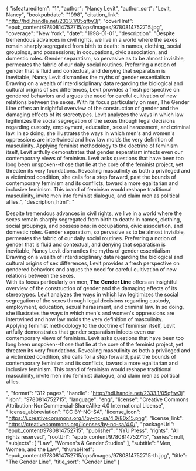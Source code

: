 {
  "isfeatureditem": "1",
  "author": "Nancy Levit",
  "author_sort": "Levit, Nancy",
  "bookpubdate": "1998",
  "citation_link": "http://hdl.handle.net/2333.1/05qftw3j",
  "coverHref": "epub_content/9780814752715/ops/images/9780814752715.jpg",
  "coverage": "New York",
  "date": "1998-01-01",
  "description": "Despite tremendous advances in civil rights, we live in a world where the sexes remain sharply segregated from birth to death: in names, clothing, social groupings, and possessions; in occupations, civic association, and domestic roles. Gender separatism, so pervasive as to be almost invisible, permeates the fabric of our daily social routines. Preferring a notion of gender that is fluid and contextual, and denying that separatism is inevitable, Nancy Levit dismantles the myths of gender essentialism Drawing on a wealth of interdisciplinary data regarding the biological and cultural origins of sex differences, Levit provides a fresh perspective on gendered behaviors and argues the need for careful cultivation of new relations between the sexes. With its focus particularly on men, The Gender Line offers an insightful overview of the construction of gender and the damaging effects of its stereotypes. Levit analyzes the ways in which law legitimizes the social segregation of the sexes through legal decisions regarding custody, employment, education, sexual harassment, and criminal law. In so doing, she illustrates the ways in which men's and women's oppressions are intertwined and how law molds the very definition of masculinity. Applying feminist methodology to the doctrine of feminism itself, Levit artfully demonstrates that gender separatism infects even our contemporary views of feminism. Levit asks questions that have been too long been unspoken--those that lie at the core of the feminist project, yet threaten its very foundations. Revealing masculinity as both a privileged and a victimized condition, she calls for a step forward, past the bounds of contemporary feminism and its conflicts, toward a more egalitarian and inclusive feminism. This brand of feminism would reshape traditional masculinity, invite men into feminist dialogue, and claim men as political allies.",
  "description_html": "<p>Despite tremendous advances in civil rights, we live in a world where the sexes remain sharply segregated from birth to death: in names, clothing, social groupings, and possessions; in occupations, civic association, and domestic roles. Gender separatism, so pervasive as to be almost invisible, permeates the fabric of our daily social routines. Preferring a notion of gender that is fluid and contextual, and denying that separatism is inevitable, Nancy Levit dismantles the myths of gender essentialism Drawing on a wealth of interdisciplinary data regarding the biological and cultural origins of sex differences, Levit provides a fresh perspective on gendered behaviors and argues the need for careful cultivation of new relations between the sexes.<br> With its focus particularly on men, <b>The Gender Line</b> offers an insightful overview of the construction of gender and the damaging effects of its stereotypes. Levit analyzes the ways in which law legitimizes the social segregation of the sexes through legal decisions regarding custody, employment, education, sexual harassment, and criminal law. In so doing, she illustrates the ways in which men's and women's oppressions are intertwined and how law molds the very definition of masculinity.<br> Applying feminist methodology to the doctrine of feminism itself, Levit artfully demonstrates that gender separatism infects even our contemporary views of feminism. Levit asks questions that have been too long been unspoken--those that lie at the core of the feminist project, yet threaten its very foundations. Revealing masculinity as both a privileged and a victimized condition, she calls for a step forward, past the bounds of contemporary feminism and its conflicts, toward a more egalitarian and inclusive feminism. This brand of feminism would reshape traditional masculinity, invite men into feminist dialogue, and claim men as political allies.</p>",
  "format": "312 pages",
  "handle": "http://hdl.handle.net/2333.1/05qftw3j",
  "isbn": "9780814752715",
  "language": "eng",
  "license": "Creative Commons Attribution-NonCommercial-ShareAlike 4.0 International License",
  "license_abbreviation": "CC BY-NC-SA",
  "license_icon": "https://i.creativecommons.org/l/by-nc-sa/4.0/80x15.png",
  "license_link": "https://creativecommons.org/licenses/by-nc-sa/4.0/",
  "packageUrl": "epub_content/9780814752715",
  "publisher": "NYU Press",
  "rights": "All rights reserved",
  "rootUrl": "epub_content/9780814752715",
  "series": null,
  "subjects": [
    "Law",
    "Women's & Gender Studies"
  ],
  "subtitle": "Men, Women, and the Law",
  "thumbHref": "epub_content/9780814752715/ops/images/9780814752715-th.jpg",
  "title": "The Gender Line",
  "title_sort": "Gender Line"
}
